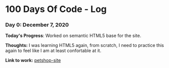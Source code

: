 # 100 Days Of Code - Log

### Day 0: December 7, 2020
<!--
##### (delete me or comment me out)
-->
**Today's Progress**: Worked on semantic HTML5 base for the site.

**Thoughts:** I was learning HTML5 again, from scratch, I need to practice this again to feel like I am at least confortable at it.

**Link to work:** [petshop-site](https://github.com/euougo/petshop-site/commit/0e49924371a43cde6e3c44c944f60e99846d4970)

<!--
### Day 1: June 27, Monday

**Today's Progress**: I've gone through many exercises on FreeCodeCamp.

**Thoughts** I've recently started coding, and it's a great feeling when I finally solve an algorithm challenge after a lot of attempts and hours spent.

**Link(s) to work**
1. [Find the Longest Word in a String](https://www.freecodecamp.com/challenges/find-the-longest-word-in-a-string)
2. [Title Case a Sentence](https://www.freecodecamp.com/challenges/title-case-a-sentence)
-->